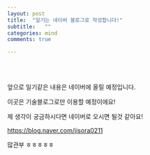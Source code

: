 ```yaml
---
layout: post
title:  "일기는 네이버 블로그로 작성합니다!"
subtitle:   ""
categories: mind
comments: true

---
```




<br>

<br>

앞으로 일기같은 내용은 네이버에 올릴 예정입니다.

이곳은 기술블로그로만 이용할 예정이에요!



제 생각이 궁금하시다면 네이버로 오시면 될것 같아요!

https://blog.naver.com/jisora0211

많관부 ㅎㅎㅎㅎㅎ

<br>

<br>

<br>

<br>

















